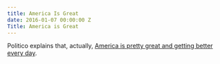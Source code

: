 ```yaml
---
title: America Is Great
date: 2016-01-07 00:00:00 Z
Title: America is Great
---
```


Politico explains that, actually, [America is pretty great and getting better every day](http://www.politico.com/magazine/story/2016/01/everything-is-even-more-awesome-213505). 